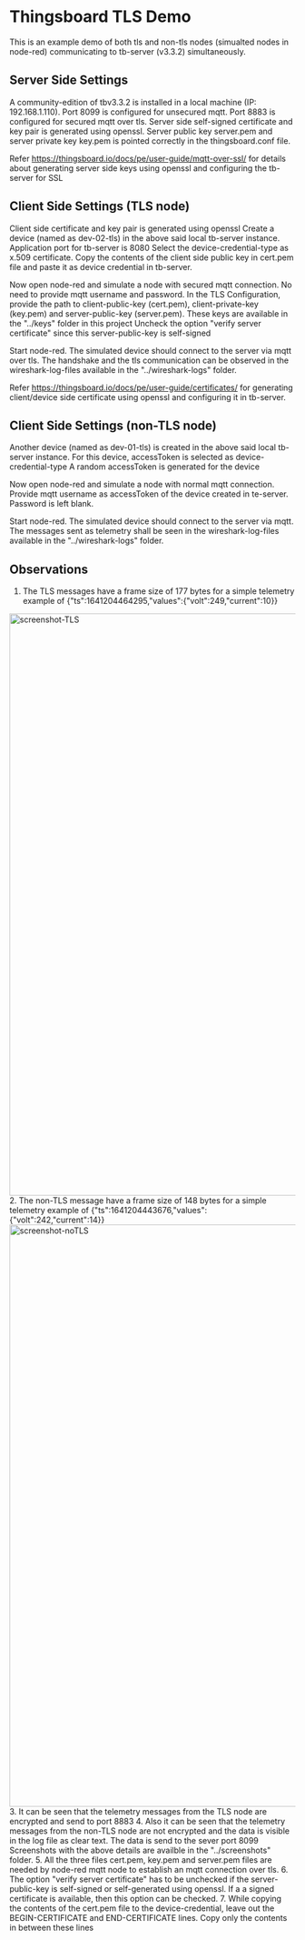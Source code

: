 # Thingsboard TLS Demo
This is an example demo of both tls and non-tls nodes (simualted nodes in node-red) communicating to tb-server (v3.3.2) simultaneously.

## Server Side Settings
A community-edition of tbv3.3.2 is installed in a local machine (IP: 192.168.1.110). Port 8099 is configured for unsecured mqtt. Port 8883 is configured for secured mqtt over tls.
Server side self-signed certificate and key pair is generated using openssl. Server public key server.pem and server private key key.pem is pointed correctly in the thingsboard.conf file.

Refer https://thingsboard.io/docs/pe/user-guide/mqtt-over-ssl/ for details about generating server side keys using openssl and configuring the tb-server for SSL

## Client Side Settings (TLS node)
Client side certificate and key pair is generated using openssl
Create a device (named as dev-02-tls) in the above said local tb-server instance. Application port for tb-server is 8080
Select the device-credential-type as x.509 certificate.
Copy the contents of the client side public key in cert.pem file and paste it as device credential in tb-server.

Now open node-red and simulate a node with secured mqtt connection.
No need to provide mqtt username and password.
In the TLS Configuration, provide the path to client-public-key (cert.pem), client-private-key (key.pem) and server-public-key (server.pem). These keys are available in the "../keys" folder in this project
Uncheck the option "verify server certificate" since this server-public-key is self-signed

Start node-red.
The simulated device should connect to the server via mqtt over tls.
The handshake and the tls communication can be observed in the wireshark-log-files available in the "../wireshark-logs" folder.

Refer https://thingsboard.io/docs/pe/user-guide/certificates/ for generating client/device side certificate using openssl and configuring it in tb-server.

## Client Side Settings (non-TLS node)
Another device (named as dev-01-tls) is created in the above said local tb-server instance.
For this device, accessToken is selected as device-credential-type
A random accessToken is generated for the device

Now open node-red and simulate a node with normal mqtt connection.
Provide mqtt username as accessToken of the device created in te-server. Password is left blank.

Start node-red.
The simulated device should connect to the server via mqtt.
The messages sent as telemetry shall be seen in the wireshark-log-files available in the "../wireshark-logs" folder.

## Observations
1. The TLS messages have a frame size of 177 bytes for a simple telemetry example of
{"ts":1641204464295,"values":{"volt":249,"current":10}}
<img src="https://github.com/schnell-rnd/tb-tls-demo/blob/ea9a53e1f4fa3fd7524697595f0cc71c29ac5d71/screenshots/screenshot-tls-communication.png" alt="screenshot-TLS" width="1024">
2. The non-TLS message have a frame size of 148 bytes for a simple telemetry example of
{"ts":1641204443676,"values":{"volt":242,"current":14}}
<img src="https://github.com/schnell-rnd/tb-tls-demo/blob/ea9a53e1f4fa3fd7524697595f0cc71c29ac5d71/screenshots/screenshot-noTLS-communication.png" alt="screenshot-noTLS" width="1024">
3. It can be seen that the telemetry messages from the TLS node are encrypted and send to port 8883
4. Also it can be seen that the telemetry messages from the non-TLS node are not encrypted and the data
is visible in the log file as clear text. The data is send to the sever port 8099
Screenshots with the above details are availble in the "../screenshots" folder.
5. All the three files cert.pem, key.pem and server.pem files are needed by node-red mqtt node to establish an mqtt connection over tls.
6. The option "verify server certificate" has to be unchecked if the server-public-key is self-signed or self-generated using openssl. If a
  a signed certificate is available, then this option can be checked.
7. While copying the contents of the cert.pem file to the device-credential, leave out the BEGIN-CERTIFICATE and END-CERTIFICATE lines.
  Copy only the contents in between these lines
